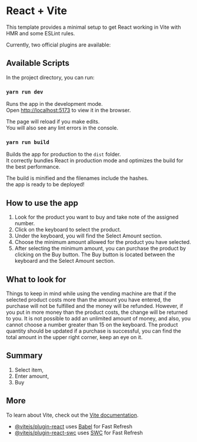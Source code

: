 # React + Vite

This template provides a minimal setup to get React working in Vite with HMR and some ESLint rules.

Currently, two official plugins are available:

## Available Scripts

In the project directory, you can run:

### `yarn run dev`
Runs the app in the development mode.<br>
Open [http://localhost:5173](http://localhost:5173) to view it in the browser.

The page will reload if you make edits.<br>
You will also see any lint errors in the console.

### `yarn run build`

Builds the app for production to the `dist` folder.<br>
It correctly bundles React in production mode and optimizes the build for the best performance.

The build is minified and the filenames include the hashes.<br>
the app is ready to be deployed!
## How to use the app
1. Look for the product you want to buy and take note of the assigned number.
2. Click on the keyboard to select the product.
3. Under the keyboard, you will find the Select Amount section.
4. Choose the minimum amount allowed for the product you have selected.
5. After selecting the minimum amount, you can purchase the product by clicking on the Buy button. The Buy button is located between the keyboard and the Select Amount section.

## What to look for
Things to keep in mind while using the vending machine are that if the selected product costs more than the amount you have entered, the purchase will not be fulfilled and the money will be refunded. However, if you put in more money than the product costs, the change will be returned to you. It is not possible to add an unlimited amount of money, and also, you cannot choose a number greater than 15 on the keyboard. The product quantity should be updated if a purchase is successful, you can find the total amount in the upper right corner, keep an eye on it.

## Summary
1. Select item,
2. Enter amount, 
3. Buy

##  More
To learn about Vite, check out the [Vite documentation](https://vitejs.dev/).

- [@vitejs/plugin-react](https://github.com/vitejs/vite-plugin-react/blob/main/packages/plugin-react/README.md) uses [Babel](https://babeljs.io/) for Fast Refresh
- [@vitejs/plugin-react-swc](https://github.com/vitejs/vite-plugin-react-swc) uses [SWC](https://swc.rs/) for Fast Refresh
